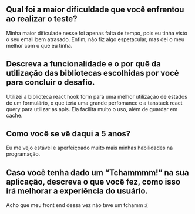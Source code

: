 ## Qual foi a maior dificuldade que você enfrentou ao realizar o teste?

Minha maior dificulade nesse foi apenas falta de tempo, pois eu tinha visto o seu email bem atrasado. Enfim, não fiz algo espetacular, mas dei o meu melhor com o que eu tinha.

## Descreva a funcionalidade e o por quê da utilização das bibliotecas escolhidas por você para concluir o desafio.

Utilizei a biblioteca react hook form para uma melhor utilização de estados de um formulário, o que teria uma grande perfomance e a tanstack react query para utilizar as apis. Ela facilita muito o uso, além de guardar em cache.

## Como você se vê daqui a 5 anos?

Eu me vejo estável e aperfeiçoado muito mais minhas habilidades na programação.

## Caso você tenha dado um “Tchammmm!” na sua aplicação, descreva o que você fez, como isso irá melhorar a experiência do usuário.

Acho que meu front end dessa vez não teve um tchamm :(
